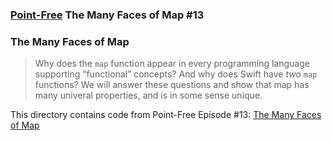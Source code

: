 ### [Point-Free](https://www.pointfree.co) The Many Faces of Map #13

### The Many Faces of Map

> Why does the `map` function appear in every programming language supporting “functional” concepts? And why does Swift have _two_ `map` functions? We will answer these questions and show that map has many univeral properties, and is in some sense unique.

This directory contains code from Point-Free Episode #13:
[The Many Faces of Map](https://www.pointfree.co/episodes/ep13-the-many-faces-of-map)
